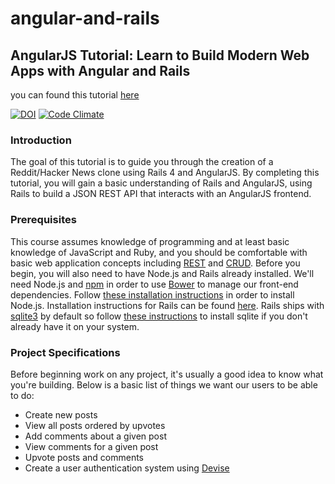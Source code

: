 # angular-and-rails

## AngularJS Tutorial: Learn to Build Modern Web Apps with Angular and Rails
you can found this tutorial [here](https://thinkster.io/angular-rails/)

[![DOI](https://zenodo.org/badge/doi/10.5281/zenodo.15892.svg)](http://dx.doi.org/10.5281/zenodo.15892)
[![Code Climate](https://codeclimate.com/github/dannyboscan/angular-and-rails/badges/gpa.svg)](https://codeclimate.com/github/dannyboscan/angular-and-rails)

### Introduction
The goal of this tutorial is to guide you through the creation of a Reddit/Hacker News clone using Rails 4 and AngularJS. By completing this tutorial, you will gain a basic understanding of Rails and AngularJS, using Rails to build a JSON REST API that interacts with an AngularJS frontend.

### Prerequisites
This course assumes knowledge of programming and at least basic knowledge of JavaScript and Ruby, and you should be comfortable with basic web application concepts including [REST](http://en.wikipedia.org/wiki/Representational_state_transfer) and [CRUD](http://en.wikipedia.org/wiki/Create,_read,_update_and_delete). Before you begin, you will also need to have Node.js and Rails already installed. We'll need Node.js and [npm](https://www.npmjs.com/) in order to use [Bower](http://bower.io/) to manage our front-end dependencies. Follow [these installation instructions](https://github.com/joyent/node/wiki/Installing-Node.js-via-package-manager) in order to install Node.js. Installation instructions for Rails can be found [here](http://railsapps.github.io/installing-rails.html). Rails ships with [sqlite3](http://www.sqlite.org/) by default so follow [these instructions](http://mislav.uniqpath.com/rails/install-sqlite3/) to install sqlite if you don't already have it on your system.

### Project Specifications
Before beginning work on any project, it's usually a good idea to know what you're building. Below is a basic list of things we want our users to be able to do:

* Create new posts
* View all posts ordered by upvotes
* Add comments about a given post
* View comments for a given post
* Upvote posts and comments
* Create a user authentication system using [Devise](https://github.com/plataformatec/devise)
